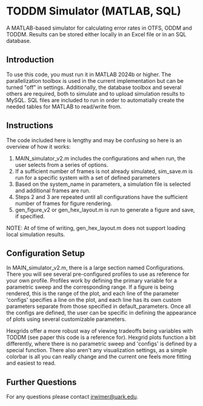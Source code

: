 # TODDM Simulator (MATLAB, SQL)
A MATLAB-based simulator for calculating error rates in OTFS, ODDM and TODDM.
Results can be stored either locally in an Excel file or in an SQL database.

## Introduction
To use this code, you must run it in MATLAB 2024b or higher. The parallelization toolbox is used in the current implementation but can be turned "off" in settings. Additionally, the database toolbox and several others are required, both to simulate and to upload simulation results to MySQL. SQL files are included to run in order to automatially create the needed tables for MATLAB to read/write from.

## Instructions
The code included here is lengthy and may be confusing so here is an overview of how it works:

1. MAIN_simulator_v2.m includes the configurations and when run, the user selects from a series of options.
2. If a sufficient number of frames is not already simulated, sim_save.m is run for a specific system with a set of defined parameters
3. Based on the system_name in parameters, a simulation file is selected and additional frames are run.
4. Steps 2 and 3 are repeated until all configurations have the sufficient number of frames for figure rendering.
5. gen_figure_v2 or gen_hex_layout.m is run to generate a figure and save, if specified.

NOTE: At of time of writing, gen_hex_layout.m does not support loading local simulation results.

## Configuration Setup
In MAIN_simulator_v2.m, there is a large section named Configurations. There you will see several pre-configured profiles to use as reference for your own profile. Profiles work by defining the primary variable for a parametric sweep and the corresponding range. If a figure is being rendered, this is the range of the plot, and each line of the parameter 'configs' specifies a line on the plot, and each line has its own custom parameters separate from those specified in default_parameters. Once all the configs are defined, the user can be specific in defining the appearance of plots using several customizable parameters.

Hexgrids offer a more robust way of viewing tradeoffs being variables with TODDM (see paper this code is a reference for). Hexgrid plots function a bit differently, where there is no parametric sweep and 'configs' is defined by a special function. There also aren't any visualization settings, as a simple colorbar is all you can really change and the current one feels more fitting and easiest to read.

## Further Questions
For any questions please contact jrwimer@uark.edu.
